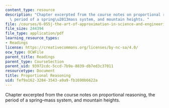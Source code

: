 ```yaml
---
content_type: resource
description: "Chapter excerpted from the course notes on proportional reasoning, the\
  \ period of a spring\u2013mass system, and mountain heights. "
file: /courses/6-055j-the-art-of-approximation-in-science-and-engineering-spring-2008/fef9a16232843543a9a9fb1690b6622a_feb22b.pdf
file_size: 244394
file_type: application/pdf
learning_resource_types:
- Readings
license: https://creativecommons.org/licenses/by-nc-sa/4.0/
ocw_type: OCWFile
parent_title: Readings
parent_type: CourseSection
parent_uid: 93972cdc-5ccd-7b9a-8839-db7ed3c37011
resourcetype: Document
title: Proportional Reasoning
uid: fef9a162-3284-3543-a9a9-fb1690b6622a
---
```

Chapter excerpted from the course notes on proportional reasoning, the period of a spring–mass system, and mountain heights. 